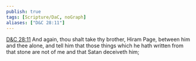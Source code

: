```yaml
---
publish: true
tags: [Scripture/DaC, noGraph]
aliases: ["D&C 28:11"]
---
```

[D&C 28:11](https://churchofjesuschrist.org/study/scriptures/dc-testament/dc/28?lang=eng&id=p11#p11) And again, thou shalt take thy brother, Hiram Page, between him and thee alone, and tell him that those things which he hath written from that stone are not of me and that Satan deceiveth him;
